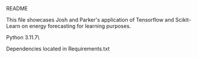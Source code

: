 README

This file showcases Josh and Parker's application of Tensorflow and Scikit-Learn on energy forecasting for learning purposes.

Python 3.11.7\

Dependencies located in Requirements.txt
